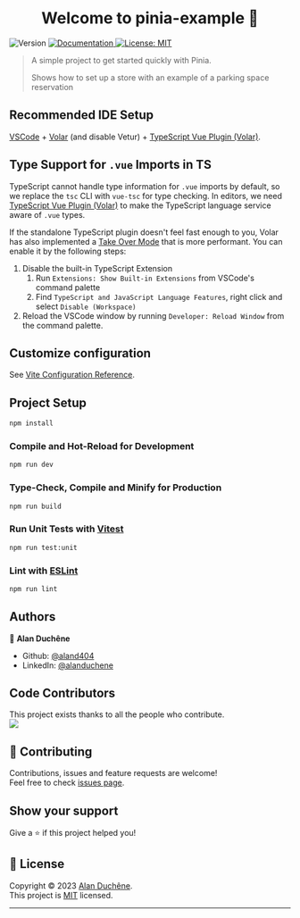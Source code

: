 <h1 style="text-align:center">Welcome to pinia-example 👋</h1>
<p>
  <img alt="Version" src="https://img.shields.io/badge/version-1.0.0-blue.svg?cacheSeconds=2592000" />
  <a href="https://github.com/Zenika/pinia-example/#readme" target="_blank">
    <img alt="Documentation" src="https://img.shields.io/badge/documentation-yes-brightgreen.svg" />
  </a>
  <a href="https://github.com/Zenika/pinia-example/blob/main/LICENSE" target="_blank">
    <img alt="License: MIT" src="https://img.shields.io/badge/License-MIT-yellow.svg" />
  </a>
</p>

> A simple project to get started quickly with Pinia.
>
> Shows how to set up a store with an example of a parking space reservation

## Recommended IDE Setup

[VSCode](https://code.visualstudio.com/) + [Volar](https://marketplace.visualstudio.com/items?itemName=Vue.volar) (and disable Vetur) + [TypeScript Vue Plugin (Volar)](https://marketplace.visualstudio.com/items?itemName=Vue.vscode-typescript-vue-plugin).

## Type Support for `.vue` Imports in TS

TypeScript cannot handle type information for `.vue` imports by default, so we replace the `tsc` CLI with `vue-tsc` for type checking. In editors, we need [TypeScript Vue Plugin (Volar)](https://marketplace.visualstudio.com/items?itemName=Vue.vscode-typescript-vue-plugin) to make the TypeScript language service aware of `.vue` types.

If the standalone TypeScript plugin doesn't feel fast enough to you, Volar has also implemented a [Take Over Mode](https://github.com/johnsoncodehk/volar/discussions/471#discussioncomment-1361669) that is more performant. You can enable it by the following steps:

1. Disable the built-in TypeScript Extension
   1) Run `Extensions: Show Built-in Extensions` from VSCode's command palette
   2) Find `TypeScript and JavaScript Language Features`, right click and select `Disable (Workspace)`
2. Reload the VSCode window by running `Developer: Reload Window` from the command palette.

## Customize configuration

See [Vite Configuration Reference](https://vitejs.dev/config/).

## Project Setup

```sh
npm install
```

### Compile and Hot-Reload for Development

```sh
npm run dev
```

### Type-Check, Compile and Minify for Production

```sh
npm run build
```

### Run Unit Tests with [Vitest](https://vitest.dev/)

```sh
npm run test:unit
```

### Lint with [ESLint](https://eslint.org/)

```sh
npm run lint
```

## Authors

👤 **Alan Duchêne**

* Github: [@aland404](https://github.com/aland404)
* LinkedIn: [@alanduchene](https://linkedin.com/in/alanduchene)

## Code Contributors

This project exists thanks to all the people who contribute.
<a href="https://github.com/Zenika/pinia-example/graphs/contributors">
<br/>
<img src="https://contrib.rocks/image?repo=zenika/pinia-example" />
</a>

## 🤝 Contributing

Contributions, issues and feature requests are welcome!<br />Feel free to check [issues page](https://github.com/Zenika/pinia-example/issues).

## Show your support

Give a ⭐️ if this project helped you!

## 📝 License

Copyright © 2023 [Alan Duchêne](https://github.com/aland404).<br />
This project is [MIT](https://github.com/Zenika/pinia-example/blob/main/LICENSE) licensed.

***